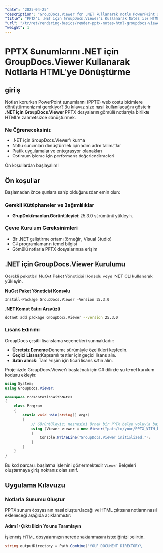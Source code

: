 ```yaml
---
"date": "2025-04-25"
"description": "GroupDocs.Viewer for .NET kullanarak notlu PowerPoint sunumlarını (PPTX) web dostu HTML formatlarına nasıl dönüştüreceğinizi öğrenin. Ayrıntılı adımlar ve en iyi uygulamalarla iş akışınızı kolaylaştırın."
"title": "PPTX'i .NET için GroupDocs.Viewer'ı Kullanarak Notes ile HTML'ye Dönüştürme"
"url": "/tr/net/rendering-basics/render-pptx-notes-html-groupdocs-viewer-net/"
"weight": 1
---
```


# PPTX Sunumlarını .NET için GroupDocs.Viewer Kullanarak Notlarla HTML'ye Dönüştürme

## giriiş

Notları korurken PowerPoint sunumlarını (PPTX) web dostu biçimlere dönüştürmeniz mi gerekiyor? Bu kılavuz size nasıl kullanılacağını gösterir **.NET için GroupDocs.Viewer** PPTX dosyalarını gömülü notlarıyla birlikte HTML'e zahmetsizce dönüştürmek.

### Ne Öğreneceksiniz
- .NET için GroupDocs.Viewer'ı kurma
- Notlu sunumları dönüştürmek için adım adım talimatlar
- Pratik uygulamalar ve entegrasyon olanakları
- Optimum işleme için performans değerlendirmeleri

Ön koşullardan başlayalım!

## Ön koşullar

Başlamadan önce şunlara sahip olduğunuzdan emin olun:

### Gerekli Kütüphaneler ve Bağımlılıklar
- **GrupDokümanları.Görüntüleyici**: 25.3.0 sürümünü yükleyin.

### Çevre Kurulum Gereksinimleri
- Bir .NET geliştirme ortamı (örneğin, Visual Studio)
- C# programlamanın temel bilgisi
- Gömülü notlarla PPTX dosyalarınıza erişim

## .NET için GroupDocs.Viewer Kurulumu

Gerekli paketleri NuGet Paket Yöneticisi Konsolu veya .NET CLI kullanarak yükleyin.

**NuGet Paket Yöneticisi Konsolu**
```shell
Install-Package GroupDocs.Viewer -Version 25.3.0
```

**.NET Komut Satırı Arayüzü**
```bash
dotnet add package GroupDocs.Viewer --version 25.3.0
```

### Lisans Edinimi
GroupDocs çeşitli lisanslama seçenekleri sunmaktadır:
- **Ücretsiz Deneme**:Deneme sürümüyle özellikleri keşfedin.
- **Geçici Lisans**:Kapsamlı testler için geçici lisans alın.
- **Satın almak**: Tam erişim için ticari lisans satın alın.

Projenizde GroupDocs.Viewer'ı başlatmak için C# dilinde şu temel kurulum kodunu ekleyin:

```csharp
using System;
using GroupDocs.Viewer;

namespace PresentationWithNotes
{
    class Program
    {
        static void Main(string[] args)
        {
            // Görüntüleyici nesnesini örnek bir PPTX belge yoluyla başlatın.
            using (Viewer viewer = new Viewer("path/to/your/PPTX_WITH_NOTES.pptx"))
            {
                Console.WriteLine("GroupDocs.Viewer initialized.");
            }
        }
    }
}
```

Bu kod parçası, başlatma işlemini göstermektedir `Viewer` Belgeleri oluşturmaya giriş noktanız olan sınıf.

## Uygulama Kılavuzu

### Notlarla Sunumu Oluştur

PPTX sunum dosyasının nasıl oluşturulacağı ve HTML çıktısına notların nasıl ekleneceği aşağıda açıklanmıştır:

#### Adım 1: Çıktı Dizin Yolunu Tanımlayın

İşlenmiş HTML dosyalarınızın nerede saklanmasını istediğinizi belirtin.

```csharp
string outputDirectory = Path.Combine("YOUR_DOCUMENT_DIRECTORY\